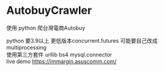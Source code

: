 # AutobuyCrawler
使用 python 爬台灣電商Autobuy

python 要3.9以上 更低版本concurrent.futures 可能要自己改成 multiprocessing <br>
使用第三方套件 urllib bs4 mysql.connector <br>
live demo https://immargin.asuscomm.com/ <br>
